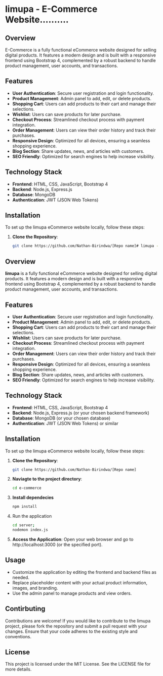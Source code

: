 # limupa - E-Commerce Website..........

## Overview

E-Commerce is a fully functional eCommerce website designed for selling digital products. It features a modern design and is built with a responsive frontend using Bootstrap 4, complemented by a robust backend to handle product management, user accounts, and transactions.

## Features

- **User  Authentication**: Secure user registration and login functionality.
- **Product Management**: Admin panel to add, edit, or delete products.
- **Shopping Cart**: Users can add products to their cart and manage their selections.
- **Wishlist**: Users can save products for later purchase.
- **Checkout Process**: Streamlined checkout process with payment integration.
- **Order Management**: Users can view their order history and track their purchases.
- **Responsive Design**: Optimized for all devices, ensuring a seamless shopping experience.
- **Blog Section**: Share updates, news, and articles with customers.
- **SEO Friendly**: Optimized for search engines to help increase visibility.

## Technology Stack

- **Frontend**: HTML, CSS, JavaScript, Bootstrap 4
- **Backend**: Node.js, Express.js
- **Database**: MongoDB
- **Authentication**: JWT (JSON Web Tokens)

## Installation

To set up the limupa eCommerce website locally, follow these steps:

1. **Clone the Repository**: 
   ```bash
   git clone https://github.com/Nathan-Birindwa/[Repo name]# limupa - E-Commerce Website

## Overview

**limupa** is a fully functional eCommerce website designed for selling digital products. It features a modern design and is built with a responsive frontend using Bootstrap 4, complemented by a robust backend to handle product management, user accounts, and transactions.

## Features

- **User  Authentication**: Secure user registration and login functionality.
- **Product Management**: Admin panel to add, edit, or delete products.
- **Shopping Cart**: Users can add products to their cart and manage their selections.
- **Wishlist**: Users can save products for later purchase.
- **Checkout Process**: Streamlined checkout process with payment integration.
- **Order Management**: Users can view their order history and track their purchases.
- **Responsive Design**: Optimized for all devices, ensuring a seamless shopping experience.
- **Blog Section**: Share updates, news, and articles with customers.
- **SEO Friendly**: Optimized for search engines to help increase visibility.

## Technology Stack

- **Frontend**: HTML, CSS, JavaScript, Bootstrap 4
- **Backend**: Node.js, Express.js (or your chosen backend framework)
- **Database**: MongoDB (or your chosen database)
- **Authentication**: JWT (JSON Web Tokens) or similar

## Installation

To set up the limupa eCommerce website locally, follow these steps:

1. **Clone the Repository**: 
    ```bash
    git clone https://github.com/Nathan-Birindwa/[Repo name]
    ```
2. **Naviagte to the project directory**:
    ```bash
    cd e-commerce
    ```
3. **Install dependecies**
    ```bash
    npm install
   ```
4. Run the application
    
    ```bash
    cd server;
    nodemon index.js
    ```
5. **Access the Application**:
    Open your web browser and go to http://localhost:3000 (or the specified port).

## Usage
- Customize the application by editing the frontend and backend files as needed.
- Replace placeholder content with your actual product information, images, and branding.
- Use the admin panel to manage products and view orders.

## Contirbuting

Contributions are welcome! If you would like to contribute to the limupa project, please fork the repository and submit a pull request with your changes. Ensure that your code adheres to the existing style and conventions.

## License

This project is licensed under the MIT License. See the LICENSE file for more details.

